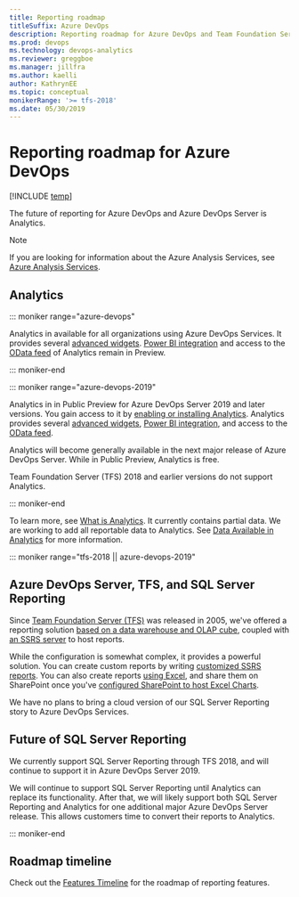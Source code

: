 ```yaml
---
title: Reporting roadmap
titleSuffix: Azure DevOps 
description: Reporting roadmap for Azure DevOps and Team Foundation Server (TFS) 
ms.prod: devops
ms.technology: devops-analytics
ms.reviewer: greggboe
ms.manager: jillfra
ms.author: kaelli
author: KathrynEE
ms.topic: conceptual
monikerRange: '>= tfs-2018'
ms.date: 05/30/2019
---
```


# Reporting roadmap for Azure DevOps 

[!INCLUDE [temp](../_shared/version-azure-devops.md)]

The future of reporting for Azure DevOps and Azure DevOps Server is Analytics. 

> [!NOTE]  
> If you are looking for information about the Azure Analysis Services, see 
[Azure Analysis Services](https://azure.microsoft.com/services/analysis-services/).

## Analytics

::: moniker range="azure-devops"

Analytics in available for all organizations using Azure DevOps Services. It provides several [advanced widgets](../dashboards/analytics-widgets.md). [Power BI integration](index.md) and access to the [OData feed](../extend-analytics/index.md) of Analytics remain in Preview. 

::: moniker-end

::: moniker range="azure-devops-2019"

Analytics in in Public Preview for Azure DevOps Server 2019 and later versions. You gain access to it by [enabling or installing Analytics](../dashboards/analytics-extension.md). Analytics provides several [advanced widgets](../dashboards/analytics-widgets.md), [Power BI integration](index.md), and access to the [OData feed](../extend-analytics/index.md).

Analytics will become generally available in the next major release of Azure DevOps Server. While in Public Preview, Analytics is free.

Team Foundation Server (TFS) 2018 and earlier versions do not support Analytics. 

::: moniker-end

To learn more, see [What is Analytics](what-is-analytics.md). It currently contains partial data. We are working to add all reportable data to Analytics. See [Data Available in Analytics](./data-available-in-analytics.md) for more information.


::: moniker range="tfs-2018 || azure-devops-2019"  

## Azure DevOps Server, TFS, and SQL Server Reporting

Since [Team Foundation Server (TFS)](https://visualstudio.microsoft.com/tfs/) was released in 2005, we've offered a reporting solution [based on a data warehouse and OLAP cube](../sql-reports/index.md), coupled with [an SSRS server](../sql-reports/create-and-manage-reporting-services-reports.md?toc=../sql-reports/toc.json&bc=../sql-reports/breadcrumb/toc.json) to host reports.

<!--- ![TFS Data warehouse architecture conceptual diagram](../sql-reports/_img/tfs_datawarearch_r.png)  -->

While the configuration is somewhat complex, it provides a powerful solution. You can create custom reports by writing [customized SSRS reports](../sql-reports/create-and-manage-reporting-services-reports.md?toc=/azure/devops/report/sql-reports/toc.json&bc=/azure/devops/report/sql-reports/breadcrumb/to]c.json). You can also create reports [using Excel](../excel/create-status-and-trend-excel-reports.md?toc=/azure/devops/report/sql-reports/toc.json&bc=/azure/devops/report/sql-reports/breadcrumb/toc.json), and share them on SharePoint once you've [configured SharePoint to host Excel Charts](../sharepoint-dashboards/configure-sharepoint-tfs-2017-earlier.md).

We have no plans to bring a cloud version of our SQL Server Reporting story to Azure DevOps Services.

## Future of SQL Server Reporting

We currently support SQL Server Reporting through TFS 2018, and will continue to support it in Azure DevOps Server 2019.  

We will continue to support SQL Server Reporting until Analytics can replace its functionality. After that, we will likely support both SQL Server Reporting and Analytics for one additional major Azure DevOps Server release. This allows customers time to convert their reports to Analytics.

::: moniker-end  

## Roadmap timeline

Check out the [Features Timeline](/azure/devops/release-notes/) for the roadmap of reporting features.
